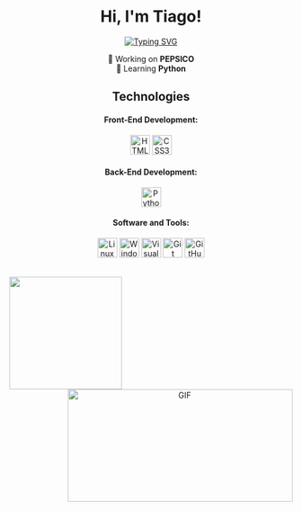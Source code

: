 <h1 align="center">Hi, I'm Tiago!</h1>
<p align="center">
  <a href="https://github.com/TiagoGrebogi">
    <img src="https://readme-typing-svg.demolab.com?font=Fira+Code&weight=100&size=30&duration=3000&pause=1000&color=00b5d5&center=true&multiline=true&random=false&width=435&lines=Software+Engineer" alt="Typing SVG" />
  </a>
</p>

<p align="center">
  💼 Working on <strong>PEPSICO</strong>
  <br>
  📝 Learning <strong>Python</strong>
</p>

<div align="center">
  <h2>Technologies</h2>
  <h4>Front-End Development:</h4>
  <img src="https://img.shields.io/badge/HTML5-E34F26?style=for-the-badge&logo=html5&logoColor=white" alt="HTML5" height="35">
  <img src="https://img.shields.io/badge/CSS3-1572B6?style=for-the-badge&logo=css3&logoColor=white" alt="CSS3" height="35">
  <h4>Back-End Development:</h4>
  <img src="https://img.shields.io/badge/Python-FFD43B?style=for-the-badge&logo=python&logoColor=blue" alt="Python" height="35">
  <h4>Software and Tools:</h4>
  <img src="https://img.shields.io/badge/Linux-FCC624?style=for-the-badge&logo=linux&logoColor=black" alt="Linux" height="35">
  <img src="https://img.shields.io/badge/Windows-0078D6?style=for-the-badge&logo=windows&logoColor=white" alt="Windows" height="35">
  <img src="https://img.shields.io/badge/Visual_Studio_Code-0078D4?style=for-the-badge&logo=visual%20studio%20code&logoColor=white" alt="Visual Studio Code" height="35">
  <img src="https://img.shields.io/badge/GIT-E44C30?style=for-the-badge&logo=git&logoColor=white" alt="Git" height="35">
  <img src="https://img.shields.io/badge/GitHub-100000?style=for-the-badge&logo=github&logoColor=white" alt="GitHub" height="35">
  
</div>

<br>
<p align="center">

  
  <span>
    <img height="200em" align="left" src="https://github-readme-stats.vercel.app/api/top-langs/?username=TiagoGrebogi&layout=compact&langs_count=7&theme=dark" />
    <img align="right" top="500" height="200em" width="400" alt="GIF" src="https://64.media.tumblr.com/0870408ef69639327475f93f665ac490/92c7bc6db974c4d5-ab/s2048x3072/ee299068d73c2a392fc857eef0b8dd7bb830351e.gif">
  </span>
</p>
